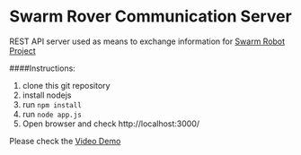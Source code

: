 # Swarm Rover Communication Server
REST API server used as means to exchange information for [Swarm Robot Project][1]


####Instructions:
1. clone this git repository
2. install nodejs
3. run `npm install`
4. run `node app.js`
5. Open browser and check http://localhost:3000/

Please check the [Video Demo][2]

[1]: https://github.com/prashantkrishnan99/Mars-Rover
[2]: https://youtu.be/mHiTW4s0ebc
